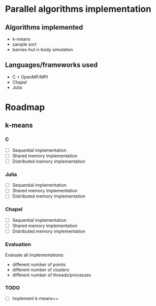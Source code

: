 # Parallel algorithms implementation

## Algorithms implemented
- k-means
- sample sort
- barnes-hut n-body simulation

## Languages/frameworks used
- C + OpenMP/MPI
- Chapel
- Julia

# Roadmap

## k-means

### C

- [ ] Sequential implementation
- [ ] Shared memory implementation
- [ ] Distributed memory implementation

### Julia

- [ ] Sequential implementation
- [ ] Shared memory implementation
- [ ] Distributed memory implementation

### Chapel

- [ ] Sequential implementation
- [ ] Shared memory implementation
- [ ] Distributed memory implementation

### Evaluation

Evaluate all implementations:
- different number of points
- different number of clusters
- different number of threads/processes

### TODO

- [ ] Implement k-means++
